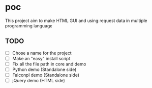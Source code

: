 poc
=====

This project aim to make HTML GUI and using request data in multiple programming language

TODO
------------------------

- [ ] Chose a name for the project
- [ ] Make an "easy" install script
- [ ] Fix all the file path in core and demo
- [ ] Python demo (Standalone side)
- [ ] Falconpl demo (Standalone side)
- [ ] jQuery demo (HTML side)
